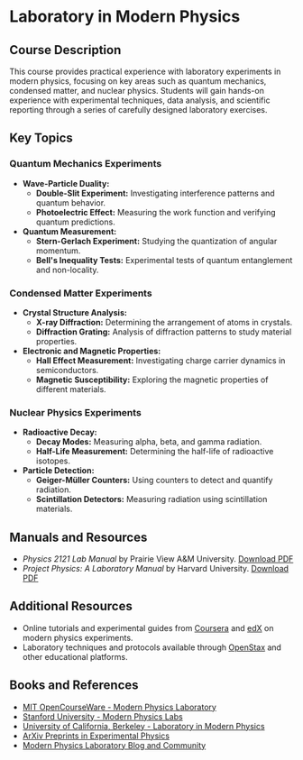 # Laboratory in Modern Physics

## Course Description

This course provides practical experience with laboratory experiments in modern physics, focusing on key areas such as quantum mechanics, condensed matter, and nuclear physics. Students will gain hands-on experience with experimental techniques, data analysis, and scientific reporting through a series of carefully designed laboratory exercises.

## Key Topics

### Quantum Mechanics Experiments
- **Wave-Particle Duality:**
  - **Double-Slit Experiment:** Investigating interference patterns and quantum behavior.
  - **Photoelectric Effect:** Measuring the work function and verifying quantum predictions.
- **Quantum Measurement:**
  - **Stern-Gerlach Experiment:** Studying the quantization of angular momentum.
  - **Bell's Inequality Tests:** Experimental tests of quantum entanglement and non-locality.

### Condensed Matter Experiments
- **Crystal Structure Analysis:**
  - **X-ray Diffraction:** Determining the arrangement of atoms in crystals.
  - **Diffraction Grating:** Analysis of diffraction patterns to study material properties.
- **Electronic and Magnetic Properties:**
  - **Hall Effect Measurement:** Investigating charge carrier dynamics in semiconductors.
  - **Magnetic Susceptibility:** Exploring the magnetic properties of different materials.

### Nuclear Physics Experiments
- **Radioactive Decay:**
  - **Decay Modes:** Measuring alpha, beta, and gamma radiation.
  - **Half-Life Measurement:** Determining the half-life of radioactive isotopes.
- **Particle Detection:**
  - **Geiger-Müller Counters:** Using counters to detect and quantify radiation.
  - **Scintillation Detectors:** Measuring radiation using scintillation materials.

## Manuals and Resources
- *Physics 2121 Lab Manual* by Prairie View A&M University. [Download PDF](https://www.pvamu.edu/physics/wp-content/uploads/sites/55/physics-2121-lab-manual-11-0e.pdf)
- *Project Physics: A Laboratory Manual* by Harvard University. [Download PDF](https://fep.if.usp.br/~profis/arquivo/projetos/HARVARD/Ingles/projectphysicsha00fjam.pdf)

## Additional Resources
- Online tutorials and experimental guides from [Coursera](https://www.coursera.org) and [edX](https://www.edx.org) on modern physics experiments.
- Laboratory techniques and protocols available through [OpenStax](https://openstax.org) and other educational platforms.

## Books and References
- [MIT OpenCourseWare - Modern Physics Laboratory](https://ocw.mit.edu/courses/physics/)
- [Stanford University - Modern Physics Labs](https://physics.stanford.edu/research/experimental)
- [University of California, Berkeley - Laboratory in Modern Physics](https://www.physics.berkeley.edu)
- [ArXiv Preprints in Experimental Physics](https://arxiv.org/archive/physics)
- [Modern Physics Laboratory Blog and Community](https://www.modernphysicscommunity.com)
